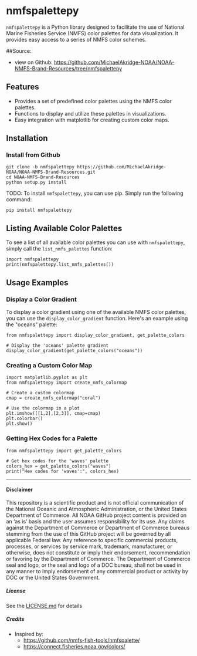 # nmfspalettepy

`nmfspalettepy` is a Python library designed to facilitate the use of National Marine Fisheries Service (NMFS) color palettes for data visualization. It provides easy access to a series of NMFS color schemes.

##Source:
- view on Github: https://github.com/MichaelAkridge-NOAA/NOAA-NMFS-Brand-Resources/tree/nmfspalettepy

## Features

- Provides a set of predefined color palettes using the NMFS color palettes.
- Functions to display and utilize these palettes in visualizations.
- Easy integration with matplotlib for creating custom color maps.

## Installation

### Install from Github
```
git clone -b nmfspalettepy https://github.com/MichaelAkridge-NOAA/NOAA-NMFS-Brand-Resources.git
cd NOAA-NMFS-Brand-Resources
python setup.py install
```

TODO: 
To install `nmfspalettepy`, you can use pip. Simply run the following command:

```
pip install nmfspalettepy
```

## Listing Available Color Palettes

To see a list of all available color palettes you can use with `nmfspalettepy`, simply call the `list_nmfs_palettes` function:

```
import nmfspalettepy
print(nmfspalettepy.list_nmfs_palettes())
```

## Usage Examples

### Display a Color Gradient

To display a color gradient using one of the available NMFS color palettes, you can use the `display_color_gradient` function. Here's an example using the "oceans" palette:

```
from nmfspalettepy import display_color_gradient, get_palette_colors

# Display the 'oceans' palette gradient
display_color_gradient(get_palette_colors("oceans"))
```

### Creating a Custom Color Map
```
import matplotlib.pyplot as plt
from nmfspalettepy import create_nmfs_colormap

# Create a custom colormap
cmap = create_nmfs_colormap("coral")

# Use the colormap in a plot
plt.imshow([[1,2],[2,3]], cmap=cmap)
plt.colorbar()
plt.show()
```
### Getting Hex Codes for a Palette

```
from nmfspalettepy import get_palette_colors

# Get hex codes for the 'waves' palette
colors_hex = get_palette_colors("waves")
print("Hex codes for 'waves':", colors_hex)

```
----------
#### Disclaimer
This repository is a scientific product and is not official communication of the National Oceanic and Atmospheric Administration, or the United States Department of Commerce. All NOAA GitHub project content is provided on an ‘as is’ basis and the user assumes responsibility for its use. Any claims against the Department of Commerce or Department of Commerce bureaus stemming from the use of this GitHub project will be governed by all applicable Federal law. Any reference to specific commercial products, processes, or services by service mark, trademark, manufacturer, or otherwise, does not constitute or imply their endorsement, recommendation or favoring by the Department of Commerce. The Department of Commerce seal and logo, or the seal and logo of a DOC bureau, shall not be used in any manner to imply endorsement of any commercial product or activity by DOC or the United States Government.

##### License
See the [LICENSE.md](https://github.com/MichaelAkridge-NOAA/NOAA-NMFS-Brand-Resources/tree/nmfspalettepy/LICENSE.md) for details

##### Credits
- Inspired by: 
   - https://github.com/nmfs-fish-tools/nmfspalette/
   - https://connect.fisheries.noaa.gov/colors/
